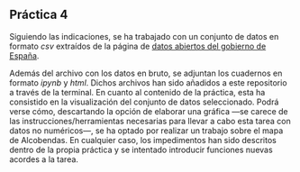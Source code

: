 ## Práctica 4
Siguiendo las indicaciones, se ha trabajado con un conjunto de datos en formato *csv* extraídos de la página de [datos abiertos del gobierno de España](https://datos.gob.es/es/). 

Además del archivo con los datos en bruto, se adjuntan los cuadernos en formato *ipynb* y *html*. Dichos archivos han sido añadidos a este repositorio a través de la terminal. En cuanto al contenido de la práctica, esta ha consistido en la visualización del conjunto de datos seleccionado. Podrá verse cómo, descartando la opción de elaborar una gráfica —se carece de las instrucciones/herramientas necesarias para llevar a cabo esta tarea con datos no numéricos—, se ha optado por realizar un trabajo sobre el mapa de Alcobendas. En cualquier caso, los impedimentos han sido descritos dentro de la propia práctica y se intentado introducir funciones nuevas acordes a la tarea. 
